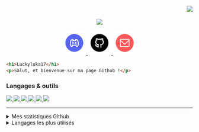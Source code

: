 <p align="right">
  <a href="https://visitorbadge.io/status?path=https%3A%2F%2Fgithub.com%2FLuckyluka17"><img src="https://api.visitorbadge.io/api/visitors?path=https%3A%2F%2Fgithub.com%2FLuckyluka17&label=Visiteurs&countColor=%23263759&style=flat" /></a>
</p>

<p align="center">
<img align="center" src="https://user-images.githubusercontent.com/63603989/179353810-db46461e-96c2-4508-8221-87fa32c975dc.png" width="50%">
<br><br>
<a href="https://discord.com/users/428193377863991296" target="_blank">
<img src="files/img/discord.png" width="64px">
</a>
<a href="https://github.com/Luckyluka17" target="_blank">
<img src="files/img/github.png" width="64px">
</a>
<a href="mailto:luckyluka17@hestiaprojects.fr" target="_blank">
<img src="files/img/mail.png" width="64px">
</a>
</p>

```html
<h1>Luckyluka17</h1>
<p>Salut, et bienvenue sur ma page Github !</p>
```

### Langages & outils
<p>
  <a href="https://code.visualstudio.com/" target="_blank">
    <img src="https://mobilemancerblog.blob.core.windows.net/blog/2020/08/vs-code-logo-transp.png" width="32px">
  </a>
  <a href="https://python.org/" target="_blank">
    <img src="https://pluspng.com/img-png/python-logo-png-open-2000.png" width="32px">
  </a>
  <a href="https://pycord.dev/" target="_blank">
    <img src="https://pycord.dev/static/img/logo.png?size=128" width="32px">
  </a>
  <a href="https://docs.microsoft.com/en-us/windows-server/administration/windows-commands/windows-commands" target="_blank">
    <img src="https://www.freepnglogos.com/uploads/windows-logo-png/file-windows-logo-svg-wikipedia-16.png" width="32px">
  </a>
  <a href="https://developer.mozilla.org/en-US/docs/Glossary/HTML5" target="_blank">
    <img src="https://pngpress.com/wp-content/uploads/2020/04/HTML-logo-300x300.png" width="32px">
  </a>
  <a href="https://developer.mozilla.org/en-US/docs/Glossary/CSS" target="_blank">
    <img src="https://i2.wp.com/www.worldeatingdisordersday.org/wp-content/uploads/2016/03/css-logo.png" width="32px">
  </a>
</p>

---

<details>
  <summary>Mes statistiques Github</summary>
    <p><img src="https://github-readme-stats.vercel.app/api?username=luckyluka17&show_icons=true&theme=synthwave&locale=fr&layout=compact"></p>
</details>
<details>
  <summary>Langages les plus utilisés</summary>
    <p><img src="https://github-readme-stats.vercel.app/api/top-langs/?username=luckyluka17&layout=compact&style=synthwave"></p>
</details>

